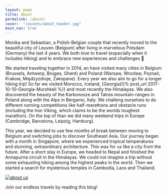 ```yaml
---
layout: page
title: About
permalink: /about/
cover:  "/assets/about_header.jpg"
main_nav: true
---
```



Monika and Sebastian, a Polish-Belgian couple that recently moved to the beautiful city of Leuven 
(Belgium) after living in marvelous Potsdam (Germany) the last 4 years. We both love to travel 
(especially when it includes hiking) and to embrace new experiences and challenges 🙂

We started traveling together in 2014, an have visited many cities in Belgium 
(Brussels, Antwerp, Bruges, Ghent) and Poland (Warsaw, Wrocław, Poznań, Krakow, Międzyzdroje, 
Zakopane). Every year we also aim to go for a longer hiking trip! So far we visited Morocco, 
Iceland, [Georgia]({% post_url 2017-10-10-Georgia-Murshkeli %}) and most recently the Himalayas. We also discovered the beauty of the Karkonosze 
and Tatras mountain-ranges in Poland along with the Alps in Bergamo, Italy. We challeng ourselves 
to do different running competitions like half-marathons and obstacle runs (including the Iron 
Viking, which claims to be the worlds toughest marathon). On the top of than we did many weekend 
trips in Europe (Cambridge, Barcelona, Leipzig, Hamburg).

This year, we decided to use few months of break between moving to Belgium and switching jobs to 
discover Southeast Asia. Our journey began with a month in Singapore, where we experienced 
tropical temperatures and stunning, extraordinary architecture. This was for us like a city from 
the future. After a short stay in Europe, we headed to Nepal and finished the Annapurna circuit 
in the Himalayas. We could not imagine a trip without some exhausting hiking among the highest 
peaks in the world. Then we started a search for mysterious temples in Cambodia, Laos and 
Thailand.

<a href="{{ site.baseurl }}/assets/about.jpg" data-lightbox="about" data-title="About us"><img src="{{ site.baseurl }}/assets/about.jpg" title="about us" class="profile" /></a>

Join our endless travels by reading this blog!
